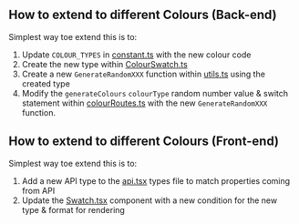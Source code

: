 ## How to extend to different Colours (Back-end)
Simplest way toe extend this is to:
1. Update `COLOUR_TYPES` in [constant.ts](src\utils\constants.ts) with the new colour code
2. Create the new type within [ColourSwatch.ts](src\types\ColourSwatch.ts)
3. Create a new `GenerateRandomXXX` function within [utils.ts](src\utils\utils.ts) using the created type
4. Modify the `generateColours` `colourType` random number value & switch statement within [colourRoutes.ts](src\routes\colourRoutes.ts) with the new `GenerateRandomXXX` function.

## How to extend to different Colours (Front-end)
Simplest way toe extend this is to:
1. Add a new API type to the [api.tsx](src\types\api.tsx) types file to match properties coming from API
2. Update the [Swatch.tsx](src\components\Swatch\Swatch.tsx) component with a new condition for the new type & format for rendering
